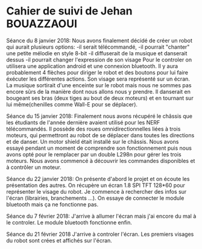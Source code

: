 # Cahier de suivi de Jehan BOUAZZAOUI #

Séance du 8 janvier 2018:
Nous avons finalement décidé de créer un robot qui aurait plusieurs options:
-il serait télécommandé,
-il pourrait "chanter" une petite mélodie en style 8-bit
-il diffuserait de la musique et danserait dessus
-il pourrait changer l'expression de son visage
Pour le controler on utilisera une application android et une connexion bluetooth.
Il y aura probablement 4 flèches pour diriger le robot et des boutons pour lui faire éxécuter les différentes actions.
Son visage sera représenté sur un écran. 
La musique sortirait d'une enceinte sur le robot mais nous ne sommes pas encore sûrs de la manière dont nous allons nous y prendre.
Il danserait en bougeant ses bras (deux tiges au bout de deux moteurs) et en tournant sur lui même(chenilles comme Wall-E pour se déplacer).

Séance du 15 janvier 2018:
Finalement nous avons récupéré le châssis que les étudiants de l'année dernière avaient utilisé pour les NERF télécommandés. Il possède des roues omnidirectionnelles liées à trois moteurs, qui permettront au robot de se déplacer dans toutes les directions et de danser.
Un motor shield était installé sur le châssis. Nous avons essayé pendant un moment de comprendre son fonctionnement puis nous avons opté pour le remplacer par un double L298n pour gérer les trois moteurs. Nous avons commencé à découvrir les commandes disponibles et à contrôler un moteur.

Séance du 22 janvier 2018:
On présente d'abord le projet et on écoute les présentation des autres.
On récupère un écran 1.8 SPI TFT 128\*60 pour représenter le visage du robot. Je commence à rechercher des infos sur l'écran (librairies, branchements ...).
On essaye de connecter le module bluetooth mais ça ne fonctionne pas.

Séance du 7 février 2018:
J'arrive à allumer l'écran mais j'ai encore du mal à le controler. Le module bluetooth fonctionne enfin.

Séance du 21 février 2018
J'arrive à controler l'écran. Les premiers visages du robot sont crées et affichés sur l'écran.
